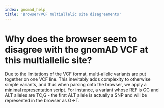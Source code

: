 ```yaml
---
index: gnomad_help
title: 'Browser/VCF multiallelic site disagreements'
---
```


# Why does the browser seem to disagree with the gnomAD VCF at this multiallelic site?

Due to the limitations of the VCF format, multi-allelic variants are put together on one VCF line. This inevitably adds complexity to otherwise simple variants, and thus when parsing onto the browser, we apply a [minimal representation](http://www.cureffi.org/2014/04/24/converting-genetic-variants-to-their-minimal-representation/) script. For instance, a variant whose REF is GC and ALT alleles are TC,G - the first ALT allele is actually a SNP and will be represented in the browser as G->T.

